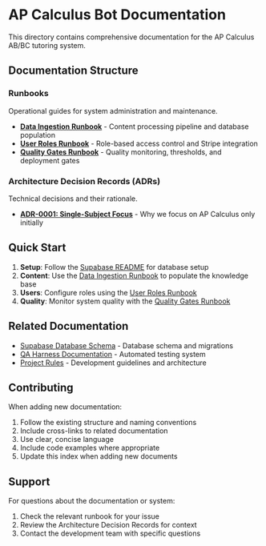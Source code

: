 # AP Calculus Bot Documentation

This directory contains comprehensive documentation for the AP Calculus AB/BC tutoring system.

## Documentation Structure

### Runbooks
Operational guides for system administration and maintenance.

- **[Data Ingestion Runbook](runbooks/ingest.md)** - Content processing pipeline and database population
- **[User Roles Runbook](runbooks/roles.md)** - Role-based access control and Stripe integration  
- **[Quality Gates Runbook](runbooks/quality-gates.md)** - Quality monitoring, thresholds, and deployment gates

### Architecture Decision Records (ADRs)
Technical decisions and their rationale.

- **[ADR-0001: Single-Subject Focus](architecture/adr/ADR-0001-calc-only.md)** - Why we focus on AP Calculus only initially

## Quick Start

1. **Setup**: Follow the [Supabase README](../../supabase/README.md) for database setup
2. **Content**: Use the [Data Ingestion Runbook](runbooks/ingest.md) to populate the knowledge base
3. **Users**: Configure roles using the [User Roles Runbook](runbooks/roles.md)
4. **Quality**: Monitor system quality with the [Quality Gates Runbook](runbooks/quality-gates.md)

## Related Documentation

- [Supabase Database Schema](../../supabase/README.md) - Database schema and migrations
- [QA Harness Documentation](../../tests/qa-harness/README.md) - Automated testing system
- [Project Rules](../../.cursor/rules.md) - Development guidelines and architecture

## Contributing

When adding new documentation:

1. Follow the existing structure and naming conventions
2. Include cross-links to related documentation
3. Use clear, concise language
4. Include code examples where appropriate
5. Update this index when adding new documents

## Support

For questions about the documentation or system:

1. Check the relevant runbook for your issue
2. Review the Architecture Decision Records for context
3. Contact the development team with specific questions
